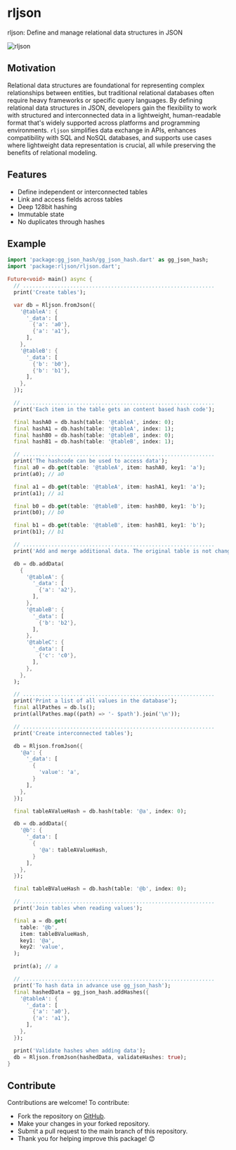 # rljson

rljson: Define and manage relational data structures in JSON

![rljson](https://github.com/inlavigo/rljson/raw/main/rljson.webp)

## Motivation

Relational data structures are foundational for representing complex
relationships between entities, but traditional relational databases often
require heavy frameworks or specific query languages. By defining relational
data structures in JSON, developers gain the flexibility to work with structured
and interconnected data in a lightweight, human-readable format that's widely
supported across platforms and programming environments. `rljson` simplifies
data exchange in APIs, enhances compatibility with SQL and NoSQL databases, and
supports use cases where lightweight data representation is crucial, all while
preserving the benefits of relational modeling.

## Features

- Define independent or interconnected tables
- Link and access fields across tables
- Deep 128bit hashing
- Immutable state
- No duplicates through hashes

## Example

```dart
import 'package:gg_json_hash/gg_json_hash.dart' as gg_json_hash;
import 'package:rljson/rljson.dart';

Future<void> main() async {
  // .............................................................
  print('Create tables');

  var db = Rljson.fromJson({
    '@tableA': {
      '_data': [
        {'a': 'a0'},
        {'a': 'a1'},
      ],
    },
    '@tableB': {
      '_data': [
        {'b': 'b0'},
        {'b': 'b1'},
      ],
    },
  });

  // .............................................................
  print('Each item in the table gets an content based hash code');

  final hashA0 = db.hash(table: '@tableA', index: 0);
  final hashA1 = db.hash(table: '@tableA', index: 1);
  final hashB0 = db.hash(table: '@tableB', index: 0);
  final hashB1 = db.hash(table: '@tableB', index: 1);

  // .............................................................
  print('The hashcode can be used to access data');
  final a0 = db.get(table: '@tableA', item: hashA0, key1: 'a');
  print(a0); // a0

  final a1 = db.get(table: '@tableA', item: hashA1, key1: 'a');
  print(a1); // a1

  final b0 = db.get(table: '@tableB', item: hashB0, key1: 'b');
  print(b0); // b0

  final b1 = db.get(table: '@tableB', item: hashB1, key1: 'b');
  print(b1); // b1

  // .............................................................
  print('Add and merge additional data. The original table is not changed');

  db = db.addData(
    {
      '@tableA': {
        '_data': [
          {'a': 'a2'},
        ],
      },
      '@tableB': {
        '_data': [
          {'b': 'b2'},
        ],
      },
      '@tableC': {
        '_data': [
          {'c': 'c0'},
        ],
      },
    },
  );

  // .............................................................
  print('Print a list of all values in the database');
  final allPathes = db.ls();
  print(allPathes.map((path) => '- $path').join('\n'));

  // .............................................................
  print('Create interconnected tables');

  db = Rljson.fromJson({
    '@a': {
      '_data': [
        {
          'value': 'a',
        }
      ],
    },
  });

  final tableAValueHash = db.hash(table: '@a', index: 0);

  db = db.addData({
    '@b': {
      '_data': [
        {
          '@a': tableAValueHash,
        }
      ],
    },
  });

  final tableBValueHash = db.hash(table: '@b', index: 0);

  // .............................................................
  print('Join tables when reading values');

  final a = db.get(
    table: '@b',
    item: tableBValueHash,
    key1: '@a',
    key2: 'value',
  );

  print(a); // a

  // .............................................................
  print('To hash data in advance use gg_json_hash');
  final hashedData = gg_json_hash.addHashes({
    '@tableA': {
      '_data': [
        {'a': 'a0'},
        {'a': 'a1'},
      ],
    },
  });

  print('Validate hashes when adding data');
  db = Rljson.fromJson(hashedData, validateHashes: true);
}

```

## Contribute

Contributions are welcome! To contribute:

- Fork the repository on [GitHub](https://github.com/inlavigo/rljson.git).
- Make your changes in your forked repository.
- Submit a pull request to the main branch of this repository.
- Thank you for helping improve this package! 😊
